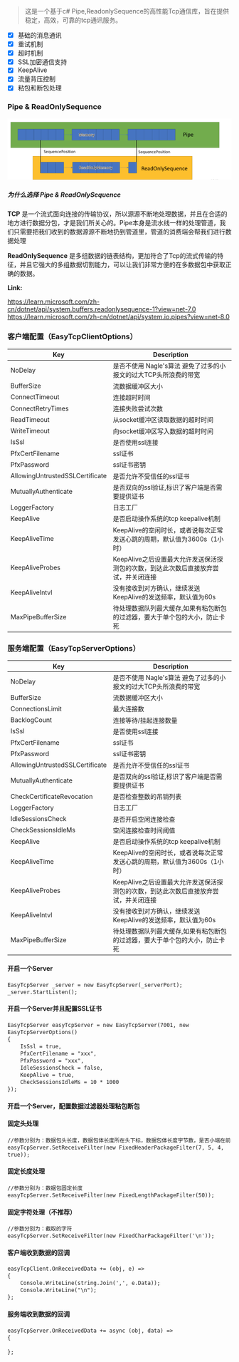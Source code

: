 > 这是一个基于c# Pipe,ReadonlySequence的高性能Tcp通信库，旨在提供稳定，高效，可靠的tcp通讯服务。

- [x] 基础的消息通讯
- [x] 重试机制
- [x] 超时机制
- [x] SSL加密通信支持
- [x] KeepAlive
- [x] 流量背压控制
- [x] 粘包和断包处理 

### Pipe & ReadOnlySequence
![alt text](image.png)

##### 为什么选择 Pipe & ReadOnlySequence
**TCP** 是一个流式面向连接的传输协议，所以源源不断地处理数据，并且在合适的地方进行数据分包，才是我们所关心的。Pipe本身是流水线一样的处理管道，我们只需要把我们收到的数据源源不断地扔到管道里，管道的消费端会帮我们进行数据处理


**ReadOnlySequence** 是多组数据的链表结构，更加符合了Tcp的流式传输的特征，并且它强大的多组数据切割能力，可以让我们非常方便的在多数据包中获取正确的数据。

**Link:**


https://learn.microsoft.com/zh-cn/dotnet/api/system.buffers.readonlysequence-1?view=net-7.0
https://learn.microsoft.com/zh-cn/dotnet/api/system.io.pipes?view=net-8.0

### 客户端配置（EasyTcpClientOptions）

| Key         | Description |
| ----------- | ----------- |
| NoDelay      | 是否不使用 Nagle's算法    避免了过多的小报文的过大TCP头所浪费的带宽   |
| BufferSize   | 流数据缓冲区大小        |
| ConnectTimeout   | 连接超时时间        |
| ConnectRetryTimes   | 连接失败尝试次数        |
| ReadTimeout   | 从socket缓冲区读取数据的超时时间        |
| WriteTimeout   | 向socket缓冲区写入数据的超时时间        |
| IsSsl   | 是否使用ssl连接        |
| PfxCertFilename   | ssl证书        |
| PfxPassword   | ssl证书密钥        |
| AllowingUntrustedSSLCertificate   | 是否允许不受信任的ssl证书        |
| MutuallyAuthenticate   | 是否双向的ssl验证,标识了客户端是否需要提供证书        |
| LoggerFactory   | 日志工厂        |
| KeepAlive   | 是否启动操作系统的tcp keepalive机制        |
| KeepAliveTime   | KeepAlive的空闲时长，或者说每次正常发送心跳的周期，默认值为3600s（1小时）       |
| KeepAliveProbes   | KeepAlive之后设置最大允许发送保活探测包的次数，到达此次数后直接放弃尝试，并关闭连接        |
| KeepAliveIntvl   | 没有接收到对方确认，继续发送KeepAlive的发送频率，默认值为60s        |
| MaxPipeBufferSize   | 待处理数据队列最大缓存,如果有粘包断包的过滤器，要大于单个包的大小，防止卡死        |

### 服务端配置（EasyTcpServerOptions）

| Key         | Description |
| ----------- | ----------- |
| NoDelay      | 是否不使用 Nagle's算法    避免了过多的小报文的过大TCP头所浪费的带宽   |
| BufferSize   | 流数据缓冲区大小        |
| ConnectionsLimit   | 最大连接数        |
| BacklogCount   | 连接等待/挂起连接数量        |
| IsSsl   | 是否使用ssl连接        |
| PfxCertFilename   | ssl证书        |
| PfxPassword   | ssl证书密钥        |
| AllowingUntrustedSSLCertificate   | 是否允许不受信任的ssl证书        |
| MutuallyAuthenticate   | 是否双向的ssl验证,标识了客户端是否需要提供证书        |
| CheckCertificateRevocation   | 是否检查整数的吊销列表        |
| LoggerFactory   | 日志工厂        |
| IdleSessionsCheck   | 是否开启空闲连接检查        |
| CheckSessionsIdleMs   | 空闲连接检查时间阈值        |
| KeepAlive   | 是否启动操作系统的tcp keepalive机制        |
| KeepAliveTime   | KeepAlive的空闲时长，或者说每次正常发送心跳的周期，默认值为3600s（1小时）       |
| KeepAliveProbes   | KeepAlive之后设置最大允许发送保活探测包的次数，到达此次数后直接放弃尝试，并关闭连接        |
| KeepAliveIntvl   | 没有接收到对方确认，继续发送KeepAlive的发送频率，默认值为60s        |
| MaxPipeBufferSize   | 待处理数据队列最大缓存,如果有粘包断包的过滤器，要大于单个包的大小，防止卡死        |

#### 开启一个Server
```
EasyTcpServer _server = new EasyTcpServer(_serverPort);
_server.StartListen();
```
#### 开启一个Server并且配置SSL证书
```
EasyTcpServer easyTcpServer = new EasyTcpServer(7001, new EasyTcpServerOptions()
{
    IsSsl = true,
    PfxCertFilename = "xxx",
    PfxPassword = "xxx",
    IdleSessionsCheck = false,
    KeepAlive = true,
    CheckSessionsIdleMs = 10 * 1000
});
```
#### 开启一个Server，配置数据过滤器处理粘包断包
#### 固定头处理
```
//参数分别为：数据包头长度，数据包体长度所在头下标，数据包体长度字节数，是否小端在前
easyTcpServer.SetReceiveFilter(new FixedHeaderPackageFilter(7, 5, 4, true));
```
#### 固定长度处理
```
//参数分别为：数据包固定长度
easyTcpServer.SetReceiveFilter(new FixedLengthPackageFilter(50));
```
#### 固定字符处理（不推荐）
```
//参数分别为：截取的字符
easyTcpServer.SetReceiveFilter(new FixedCharPackageFilter('\n'));
```

#### 客户端收到数据的回调
```
easyTcpClient.OnReceivedData += (obj, e) =>
{
    Console.WriteLine(string.Join(',', e.Data));
    Console.WriteLine("\n");
};
```


#### 服务端收到数据的回调
```
easyTcpServer.OnReceivedData += async (obj, data) =>
{

};
```

